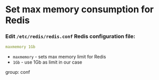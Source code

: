 # Set max memory consumption for Redis

### Edit `/etc/redis/redis.conf` Redis configuration file:

```yaml
maxmemory 1Gb
```

- `maxmemory` - sets max memory limit for Redis
- `1Gb` - use 1Gb as limit in our case

group: conf


